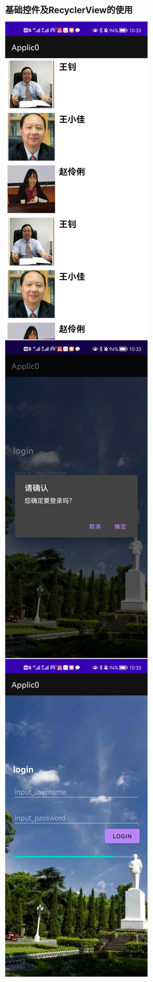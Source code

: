 基础控件及RecyclerView的使用
======
![](https://github.com/orrschach/ApplicAndroid/blob/master/app/01.jpg)
![](https://github.com/orrschach/ApplicAndroid/blob/master/app/02.jpg)
![](https://github.com/orrschach/ApplicAndroid/blob/master/app/03.jpg)
